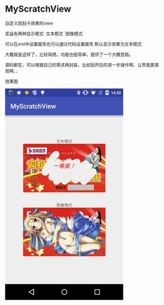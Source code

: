 # MyScratchView
自定义刮刮卡效果的view

奖品有两种显示模式
·文本模式
·图像模式

可以在xml中设置属性也可以通过代码设置属性
默认显示效果为文本模式

大概就是这样了，比较简陋，功能也挺简单，提供了一个大概思路。

源码都在，可以根据自己的需求再封装，比如刮开后的进一步操作啊、让界面更美观啊、、

效果图

![image](https://github.com/kjt666/MyScratchView/blob/master/pic.png) 
